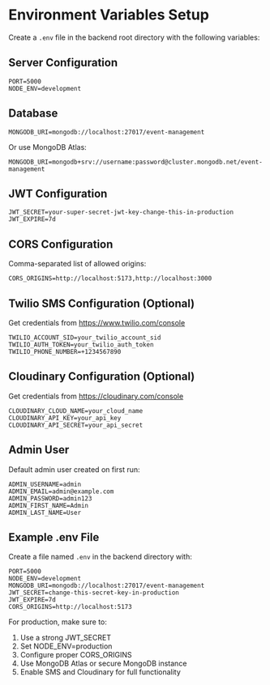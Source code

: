 # Environment Variables Setup

Create a `.env` file in the backend root directory with the following variables:

## Server Configuration
```
PORT=5000
NODE_ENV=development
```

## Database
```
MONGODB_URI=mongodb://localhost:27017/event-management
```
Or use MongoDB Atlas:
```
MONGODB_URI=mongodb+srv://username:password@cluster.mongodb.net/event-management
```

## JWT Configuration
```
JWT_SECRET=your-super-secret-jwt-key-change-this-in-production
JWT_EXPIRE=7d
```

## CORS Configuration
Comma-separated list of allowed origins:
```
CORS_ORIGINS=http://localhost:5173,http://localhost:3000
```

## Twilio SMS Configuration (Optional)
Get credentials from https://www.twilio.com/console
```
TWILIO_ACCOUNT_SID=your_twilio_account_sid
TWILIO_AUTH_TOKEN=your_twilio_auth_token
TWILIO_PHONE_NUMBER=+1234567890
```

## Cloudinary Configuration (Optional)
Get credentials from https://cloudinary.com/console
```
CLOUDINARY_CLOUD_NAME=your_cloud_name
CLOUDINARY_API_KEY=your_api_key
CLOUDINARY_API_SECRET=your_api_secret
```

## Admin User
Default admin user created on first run:
```
ADMIN_USERNAME=admin
ADMIN_EMAIL=admin@example.com
ADMIN_PASSWORD=admin123
ADMIN_FIRST_NAME=Admin
ADMIN_LAST_NAME=User
```

## Example .env File
Create a file named `.env` in the backend directory with:
```
PORT=5000
NODE_ENV=development
MONGODB_URI=mongodb://localhost:27017/event-management
JWT_SECRET=change-this-secret-key-in-production
JWT_EXPIRE=7d
CORS_ORIGINS=http://localhost:5173
```

For production, make sure to:
1. Use a strong JWT_SECRET
2. Set NODE_ENV=production
3. Configure proper CORS_ORIGINS
4. Use MongoDB Atlas or secure MongoDB instance
5. Enable SMS and Cloudinary for full functionality

